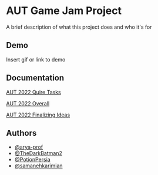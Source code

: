 # AUT Game Jam Project

A brief description of what this project does and who it's for


## Demo

Insert gif or link to demo


## Documentation

[AUT 2022 Quire Tasks](https://quire.io/w/Untitled_Game_for_AUT_game_jam_2022)

[AUT 2022 Overall](https://docs.google.com/document/d/17JG8-aN0mX6Fz19H2yfNgVR3tIcu4TvwLMBVG7C98-A/edit)

[AUT 2022 Finalizing Ideas](https://docs.google.com/document/d/1Z8FKyB8Vi86wWksAswbJaAqIHkYpLbjLFpmniHbSnqI/edit#heading=h.r3xqb5jp7vkq)


## Authors

- [@arya-prof](https://www.github.com/arya-prof)
- [@TheDarkBatman2](https://www.github.com/TheDarkBatman2)
- [@PotionPersia](https://www.github.com/PotionPersia)
- [@samanehkarimian](https://www.github.com/samanehkarimian)